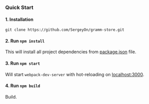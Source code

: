 ### Quick Start

#### 1. Installation

```
git clone https://github.com/SergeyOn/gramm-store.git
```

#### 2. Run `npm install`

This will install all project dependencies from [package.json](./package.json)
file.

#### 3. Run `npm start`

Will start `webpack-dev-server` with hot-reloading on
[localhost:3000](http://localhost:3000).

#### 4. Run `npm build`

Build.
